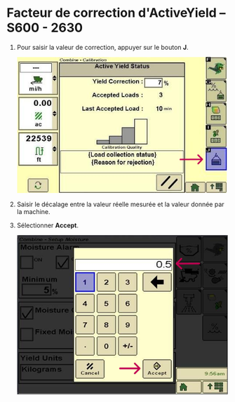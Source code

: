 # Facteur de correction d'ActiveYield – S600 - 2630

1. Pour saisir la valeur de correction, appuyer sur le bouton **J**.

    ![../images/img25.png](../images/img25.png)


2. Saisir le décalage entre la valeur réelle mesurée et la valeur donnée par la machine.

3. Sélectionner **Accept**.

    ![../images/img26.png](../images/img26.png)
